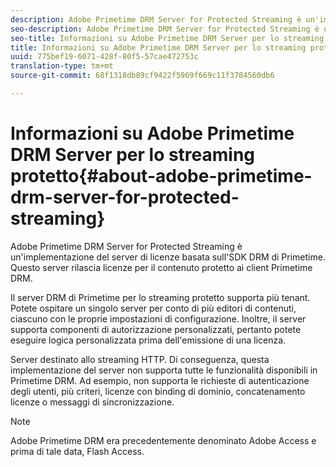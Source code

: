 ```yaml
---
description: Adobe Primetime DRM Server for Protected Streaming è un'implementazione del server di licenze basata sull'SDK DRM di Primetime. Questo server rilascia licenze per il contenuto protetto ai client Primetime DRM.
seo-description: Adobe Primetime DRM Server for Protected Streaming è un'implementazione del server di licenze basata sull'SDK DRM di Primetime. Questo server rilascia licenze per il contenuto protetto ai client Primetime DRM.
seo-title: Informazioni su Adobe Primetime DRM Server per lo streaming protetto
title: Informazioni su Adobe Primetime DRM Server per lo streaming protetto
uuid: 775bef19-6071-428f-80f5-57cae472753c
translation-type: tm+mt
source-git-commit: 68f1318db89cf9422f5969f669c11f3784560db6

---
```



# Informazioni su Adobe Primetime DRM Server per lo streaming protetto{#about-adobe-primetime-drm-server-for-protected-streaming}

Adobe Primetime DRM Server for Protected Streaming è un&#39;implementazione del server di licenze basata sull&#39;SDK DRM di Primetime. Questo server rilascia licenze per il contenuto protetto ai client Primetime DRM.

Il server DRM di Primetime per lo streaming protetto supporta più tenant. Potete ospitare un singolo server per conto di più editori di contenuti, ciascuno con le proprie impostazioni di configurazione. Inoltre, il server supporta componenti di autorizzazione personalizzati, pertanto potete eseguire logica personalizzata prima dell&#39;emissione di una licenza.

Server destinato allo streaming HTTP. Di conseguenza, questa implementazione del server non supporta tutte le funzionalità disponibili in Primetime DRM. Ad esempio, non supporta le richieste di autenticazione degli utenti, più criteri, licenze con binding di dominio, concatenamento licenze o messaggi di sincronizzazione.

>[!NOTE]
>
>Adobe Primetime DRM era precedentemente denominato Adobe Access e prima di tale data, Flash Access.


